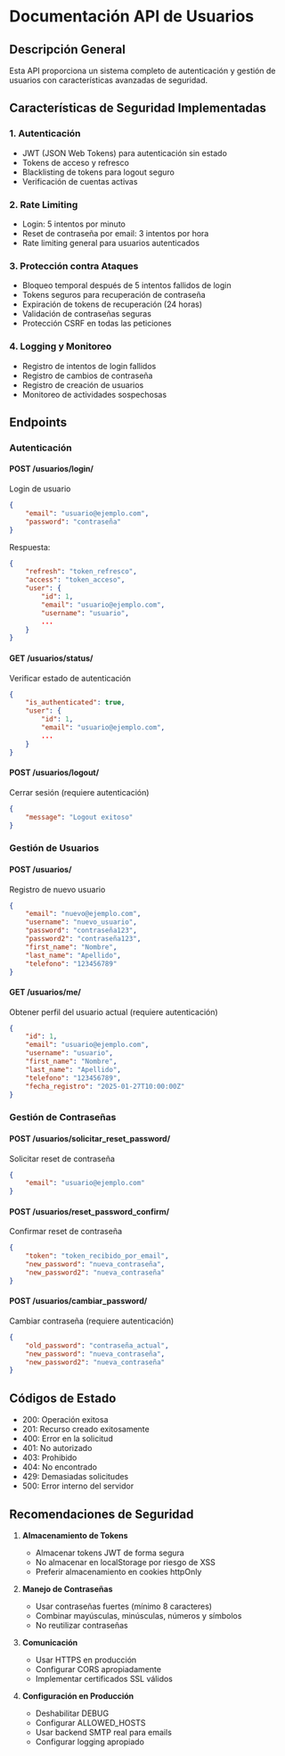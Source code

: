 # Documentación API de Usuarios

## Descripción General
Esta API proporciona un sistema completo de autenticación y gestión de usuarios con características avanzadas de seguridad.

## Características de Seguridad Implementadas

### 1. Autenticación
- JWT (JSON Web Tokens) para autenticación sin estado
- Tokens de acceso y refresco
- Blacklisting de tokens para logout seguro
- Verificación de cuentas activas

### 2. Rate Limiting
- Login: 5 intentos por minuto
- Reset de contraseña por email: 3 intentos por hora
- Rate limiting general para usuarios autenticados

### 3. Protección contra Ataques
- Bloqueo temporal después de 5 intentos fallidos de login
- Tokens seguros para recuperación de contraseña
- Expiración de tokens de recuperación (24 horas)
- Validación de contraseñas seguras
- Protección CSRF en todas las peticiones

### 4. Logging y Monitoreo
- Registro de intentos de login fallidos
- Registro de cambios de contraseña
- Registro de creación de usuarios
- Monitoreo de actividades sospechosas

## Endpoints

### Autenticación

#### POST /usuarios/login/
Login de usuario
```json
{
    "email": "usuario@ejemplo.com",
    "password": "contraseña"
}
```
Respuesta:
```json
{
    "refresh": "token_refresco",
    "access": "token_acceso",
    "user": {
        "id": 1,
        "email": "usuario@ejemplo.com",
        "username": "usuario",
        ...
    }
}
```

#### GET /usuarios/status/
Verificar estado de autenticación
```json
{
    "is_authenticated": true,
    "user": {
        "id": 1,
        "email": "usuario@ejemplo.com",
        ...
    }
}
```

#### POST /usuarios/logout/
Cerrar sesión (requiere autenticación)
```json
{
    "message": "Logout exitoso"
}
```

### Gestión de Usuarios

#### POST /usuarios/
Registro de nuevo usuario
```json
{
    "email": "nuevo@ejemplo.com",
    "username": "nuevo_usuario",
    "password": "contraseña123",
    "password2": "contraseña123",
    "first_name": "Nombre",
    "last_name": "Apellido",
    "telefono": "123456789"
}
```

#### GET /usuarios/me/
Obtener perfil del usuario actual (requiere autenticación)
```json
{
    "id": 1,
    "email": "usuario@ejemplo.com",
    "username": "usuario",
    "first_name": "Nombre",
    "last_name": "Apellido",
    "telefono": "123456789",
    "fecha_registro": "2025-01-27T10:00:00Z"
}
```

### Gestión de Contraseñas

#### POST /usuarios/solicitar_reset_password/
Solicitar reset de contraseña
```json
{
    "email": "usuario@ejemplo.com"
}
```

#### POST /usuarios/reset_password_confirm/
Confirmar reset de contraseña
```json
{
    "token": "token_recibido_por_email",
    "new_password": "nueva_contraseña",
    "new_password2": "nueva_contraseña"
}
```

#### POST /usuarios/cambiar_password/
Cambiar contraseña (requiere autenticación)
```json
{
    "old_password": "contraseña_actual",
    "new_password": "nueva_contraseña",
    "new_password2": "nueva_contraseña"
}
```

## Códigos de Estado

- 200: Operación exitosa
- 201: Recurso creado exitosamente
- 400: Error en la solicitud
- 401: No autorizado
- 403: Prohibido
- 404: No encontrado
- 429: Demasiadas solicitudes
- 500: Error interno del servidor

## Recomendaciones de Seguridad

1. **Almacenamiento de Tokens**
   - Almacenar tokens JWT de forma segura
   - No almacenar en localStorage por riesgo de XSS
   - Preferir almacenamiento en cookies httpOnly

2. **Manejo de Contraseñas**
   - Usar contraseñas fuertes (mínimo 8 caracteres)
   - Combinar mayúsculas, minúsculas, números y símbolos
   - No reutilizar contraseñas

3. **Comunicación**
   - Usar HTTPS en producción
   - Configurar CORS apropiadamente
   - Implementar certificados SSL válidos

4. **Configuración en Producción**
   - Deshabilitar DEBUG
   - Configurar ALLOWED_HOSTS
   - Usar backend SMTP real para emails
   - Configurar logging apropiado
